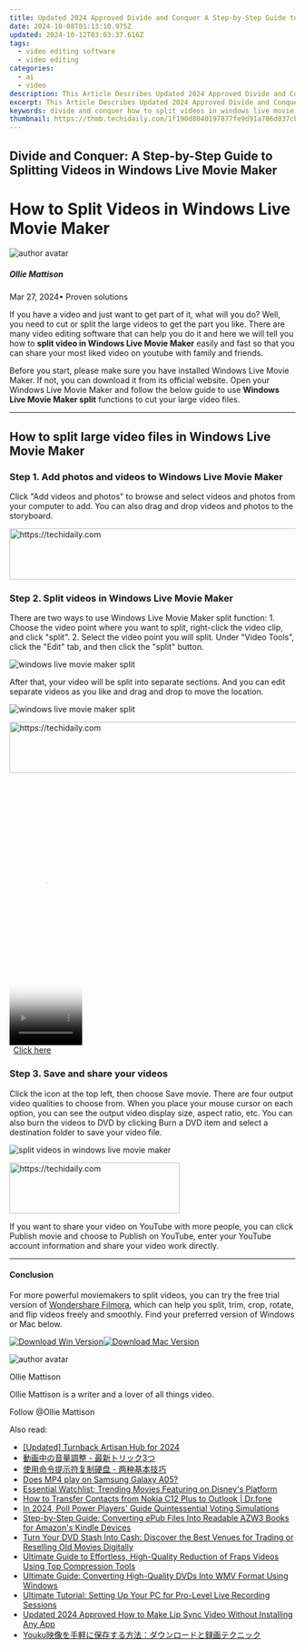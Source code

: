 ```yaml
---
title: Updated 2024 Approved Divide and Conquer A Step-by-Step Guide to Splitting Videos in Windows Live Movie Maker
date: 2024-10-08T01:13:10.975Z
updated: 2024-10-12T03:03:37.616Z
tags: 
  - video editing software
  - video editing
categories: 
  - ai
  - video
description: This Article Describes Updated 2024 Approved Divide and Conquer A Step-by-Step Guide to Splitting Videos in Windows Live Movie Maker
excerpt: This Article Describes Updated 2024 Approved Divide and Conquer A Step-by-Step Guide to Splitting Videos in Windows Live Movie Maker
keywords: divide and conquer how to split videos in windows live movie maker,mastering video editing a step by step guide to windows movie maker,ai animation divide and conquer a step by step guide to splitting videos in windows live movie maker,the ultimate guide to splitting videos in windows live movie maker 2023 edition,the ultimate guide to video editing splitting videos in windows live movie maker,video splitting made easy a step by step guide for windows live movie maker,divide and conquer a step by step guide to splitting videos in windows live movie maker
thumbnail: https://thmb.techidaily.com/1f190d8040197877fe9d91a786d037cb715f0068f8eaaf0f310614210c430f98.jpg
---
```


## Divide and Conquer: A Step-by-Step Guide to Splitting Videos in Windows Live Movie Maker

# How to Split Videos in Windows Live Movie Maker

![author avatar](https://images.wondershare.com/filmora/article-images/ollie-mattison.jpg)

##### Ollie Mattison

 Mar 27, 2024• Proven solutions

If you have a video and just want to get part of it, what will you do? Well, you need to cut or split the large videos to get the part you like. There are many video editing software that can help you do it and here we will tell you how to **split video in Windows Live Movie Maker** easily and fast so that you can share your most liked video on youtube with family and friends.

Before you start, please make sure you have installed Windows Live Movie Maker. If not, you can download it from its official website. Open your Windows Live Movie Maker and follow the below guide to use **Windows Live Movie Maker split** functions to cut your large video files.

---

## How to split large video files in Windows Live Movie Maker

### Step 1\. Add photos and videos to Windows Live Movie Maker

Click "Add videos and photos" to browse and select videos and photos from your computer to add. You can also drag and drop videos and photos to the storyboard.

<!-- affiliate ads begin -->
<a href="https://laganoo.pxf.io/c/5597632/1528696/16446" target="_top" id="1528696">
  <img src="//a.impactradius-go.com/display-ad/16446-1528696" border="0" alt="https://techidaily.com" width="728" height="90"/>
</a>
<img height="0" width="0" src="https://laganoo.pxf.io/i/5597632/1528696/16446" style="position:absolute;visibility:hidden;" border="0" />
<!-- affiliate ads end -->

### Step 2\. Split videos in Windows Live Movie Maker

There are two ways to use Windows Live Movie Maker split function: 1\. Choose the video point where you want to split, right-click the video clip, and click "split". 2\. Select the video point you will split. Under "Video Tools", click the "Edit" tab, and then click the "split" button.

![windows live movie maker split](https://images.wondershare.com/topic/video-editing/windows-live-movie-maker-split.jpg)

After that, your video will be split into separate sections. And you can edit separate videos as you like and drag and drop to move the location.

![windows live movie maker split](https://images.wondershare.com/topic/video-editing/windows-live-movie-maker-split-videos.jpg)

<!-- affiliate ads begin -->
<a href="https://bluettius.sjv.io/c/5597632/2139119/17108" target="_top" id="2139119">
  <img src="//a.impactradius-go.com/display-ad/17108-2139119" border="0" alt="https://techidaily.com" width="728" height="90"/>
</a>
<img height="0" width="0" src="https://bluettius.sjv.io/i/5597632/2139119/17108" style="position:absolute;visibility:hidden;" border="0" />
<!-- affiliate ads end -->

<!-- affiliate ads begin -->
<span id="1938136">
					<video width="128" height="480" style="cursor:pointer"
           poster="//a.impactradius-go.com/display-clicktoplayimage/1938136.png"
           onclick="if(!this.playClicked){this.play();this.setAttribute('controls',true);this.playClicked=true;}">
	   <source src="//a.impactradius-go.com/display-ad/22993-1938136">
	   <img src="//a.impactradius-go.com/display-clicktoplayimage/1938136.png" style="border: none; height: 100%; width: 100%; object-fit: contain">
	</video>
	<div style="width:80px;text-align:center"><a href="javascript:window.open(decodeURIComponent('https%3A%2F%2Fhomestyler.sjv.io%2Fc%2F5597632%2F1938136%2F22993'), '_blank');void(0);">Click here</a></div>
</span>
<img height="0" width="0" src="https://imp.pxf.io/i/5597632/1938136/22993" style="position:absolute;visibility:hidden;" border="0" />
<!-- affiliate ads end -->

### Step 3\. Save and share your videos

Click the icon at the top left, then choose Save movie. There are four output video qualities to choose from. When you place your mouse cursor on each option, you can see the output video display size, aspect ratio, etc. You can also burn the videos to DVD by clicking Burn a DVD item and select a destination folder to save your video file.

![split videos in windows live movie maker](https://images.wondershare.com/topic/video-editing/windows-live-movie-maker-split-save.jpg)

<!-- affiliate ads begin -->
<a href="https://aligracehair.sjv.io/c/5597632/2115946/19272" target="_top" id="2115946">
  <img src="//a.impactradius-go.com/display-ad/19272-2115946" border="0" alt="https://techidaily.com" width="300" height="90"/>
</a>
<img height="0" width="0" src="https://aligracehair.sjv.io/i/5597632/2115946/19272" style="position:absolute;visibility:hidden;" border="0" />
<!-- affiliate ads end -->

If you want to share your video on YouTube with more people, you can click Publish movie and choose to Publish on YouTube, enter your YouTube account information and share your video work directly.

---

#### Conclusion

For more powerful moviemakers to split videos, you can try the free trial version of [Wondershare Filmora](https://tools.techidaily.com/wondershare/filmora/download/), which can help you split, trim, crop, rotate, and flip videos freely and smoothly. Find your preferred version of Windows or Mac below.

[![Download Win Version](https://images.wondershare.com/filmora/article-images/download-btn-win.jpg)](https://tools.techidaily.com/wondershare/filmora/download/)[![Download Mac Version](https://images.wondershare.com/filmora/article-images/download-btn-mac.jpg)](https://tools.techidaily.com/wondershare/filmora/download/)

![author avatar](https://images.wondershare.com/filmora/article-images/ollie-mattison.jpg)

Ollie Mattison

Ollie Mattison is a writer and a lover of all things video.

Follow @Ollie Mattison

<ins class="adsbygoogle"
      style="display:block"
      data-ad-client="ca-pub-7571918770474297"
      data-ad-slot="8358498916"
      data-ad-format="auto"
      data-full-width-responsive="true"></ins>

<span class="atpl-alsoreadstyle">Also read:</span>
<div><ul>
<li><a href="https://fox-access.techidaily.com/updated-turnback-artisan-hub-for-2024/"><u>[Updated] Turnback Artisan Hub for 2024</u></a></li>
<li><a href="https://video-content-creator.techidaily.com/1726026796390-3/"><u>動画中の音量調整 - 最新トリック3つ</u></a></li>
<li><a href="https://win-ratings.techidaily.com/5l255so5zg95luk5oplusq56s656ym5asn5yi256gs55uyic0g5lik56en5zplus65pys5oqa5ben/"><u>使用命令提示符复制硬盘 - 两种基本技巧</u></a></li>
<li><a href="https://phone-solutions.techidaily.com/does-mp4-play-on-samsung-galaxy-a05-by-aiseesoft-video-converter-play-mp4-on-android/"><u>Does MP4 play on Samsung Galaxy A05?</u></a></li>
<li><a href="https://tech-recovery.techidaily.com/essential-watchlist-trending-movies-featuring-on-disneys-platform/"><u>Essential Watchlist: Trending Movies Featuring on Disney's Platform</u></a></li>
<li><a href="https://blog-min.techidaily.com/how-to-transfer-contacts-from-nokia-c12-plus-to-outlook-drfone-by-drfone-transfer-from-android-transfer-from-android/"><u>How to Transfer Contacts from Nokia C12 Plus to Outlook | Dr.fone</u></a></li>
<li><a href="https://desktop-recording.techidaily.com/in-2024-poll-power-players-guide-quintessential-voting-simulations/"><u>In 2024, Poll Power Players' Guide Quintessential Voting Simulations</u></a></li>
<li><a href="https://solve-outstanding.techidaily.com/step-by-step-guide-converting-epub-files-into-readable-azw3-books-for-amazons-kindle-devices/"><u>Step-by-Step Guide: Converting ePub Files Into Readable AZW3 Books for Amazon's Kindle Devices</u></a></li>
<li><a href="https://video-content-creator.techidaily.com/turn-your-dvd-stash-into-cash-discover-the-best-venues-for-trading-or-reselling-old-movies-digitally/"><u>Turn Your DVD Stash Into Cash: Discover the Best Venues for Trading or Reselling Old Movies Digitally</u></a></li>
<li><a href="https://video-content-creator.techidaily.com/ultimate-guide-to-effortless-high-quality-reduction-of-fraps-videos-using-top-compression-tools/"><u>Ultimate Guide to Effortless, High-Quality Reduction of Fraps Videos Using Top Compression Tools</u></a></li>
<li><a href="https://video-content-creator.techidaily.com/ultimate-guide-converting-high-quality-dvds-into-wmv-format-using-windows/"><u>Ultimate Guide: Converting High-Quality DVDs Into WMV Format Using Windows</u></a></li>
<li><a href="https://video-content-creator.techidaily.com/ultimate-tutorial-setting-up-your-pc-for-pro-level-live-recording-sessions/"><u>Ultimate Tutorial: Setting Up Your PC for Pro-Level Live Recording Sessions</u></a></li>
<li><a href="https://ai-video-translation.techidaily.com/updated-2024-approved-how-to-make-lip-sync-video-without-installing-any-app/"><u>Updated 2024 Approved How to Make Lip Sync Video Without Installing Any App</u></a></li>
<li><a href="https://video-content-creator.techidaily.com/youku/"><u>Youku映像を手軽に保存する方法：ダウンロードと録画テクニック</u></a></li>
</ul></div>


